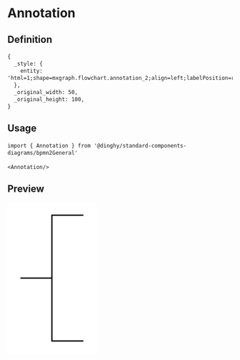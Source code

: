 # Annotation

## Definition

```
{
  _style: { 
    entity: 'html=1;shape=mxgraph.flowchart.annotation_2;align=left;labelPosition=right;',
  },
  _original_width: 50,
  _original_height: 100,
}
```

## Usage

```
import { Annotation } from '@dinghy/standard-components-diagrams/bpmn2General'

<Annotation/>
```

## Preview

<img src="./annotation.png" width="200"/>
